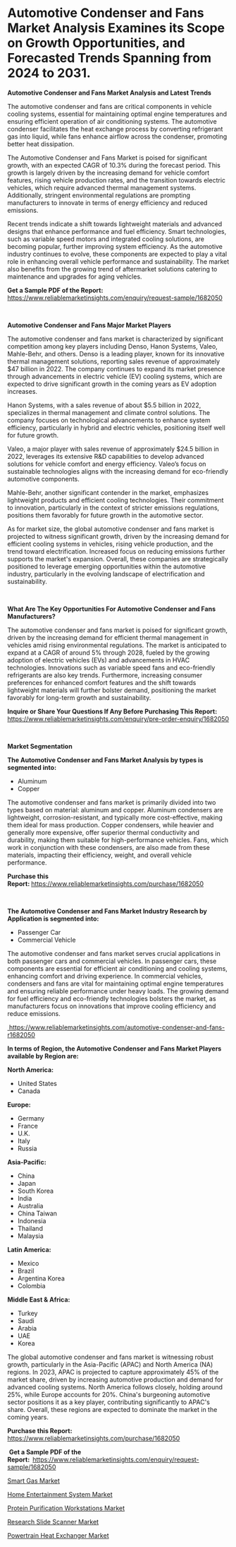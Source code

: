 <p><h1>Automotive Condenser and Fans Market Analysis Examines its Scope on Growth Opportunities, and Forecasted Trends Spanning from 2024 to 2031.</h1></p><p><strong>Automotive Condenser and Fans Market Analysis and Latest Trends</strong></p>
<p><p>The automotive condenser and fans are critical components in vehicle cooling systems, essential for maintaining optimal engine temperatures and ensuring efficient operation of air conditioning systems. The automotive condenser facilitates the heat exchange process by converting refrigerant gas into liquid, while fans enhance airflow across the condenser, promoting better heat dissipation.</p><p>The Automotive Condenser and Fans Market is poised for significant growth, with an expected CAGR of 10.3% during the forecast period. This growth is largely driven by the increasing demand for vehicle comfort features, rising vehicle production rates, and the transition towards electric vehicles, which require advanced thermal management systems. Additionally, stringent environmental regulations are prompting manufacturers to innovate in terms of energy efficiency and reduced emissions. </p><p>Recent trends indicate a shift towards lightweight materials and advanced designs that enhance performance and fuel efficiency. Smart technologies, such as variable speed motors and integrated cooling solutions, are becoming popular, further improving system efficiency. As the automotive industry continues to evolve, these components are expected to play a vital role in enhancing overall vehicle performance and sustainability. The market also benefits from the growing trend of aftermarket solutions catering to maintenance and upgrades for aging vehicles.</p></p>
<p><strong>Get a Sample PDF of the Report:&nbsp;</strong> <a href="https://www.reliablemarketinsights.com/enquiry/request-sample/1682050?utm_campaign=1197&utm_medium=2&utm_source=Github&utm_content=ia&utm_term=01102024&utm_id=automotive-condenser-and-fans">https://www.reliablemarketinsights.com/enquiry/request-sample/1682050</a></p>
<p>&nbsp;</p>
<p><strong>Automotive Condenser and Fans Major Market Players</strong></p>
<p><p>The automotive condenser and fans market is characterized by significant competition among key players including Denso, Hanon Systems, Valeo, Mahle-Behr, and others. Denso is a leading player, known for its innovative thermal management solutions, reporting sales revenue of approximately $47 billion in 2022. The company continues to expand its market presence through advancements in electric vehicle (EV) cooling systems, which are expected to drive significant growth in the coming years as EV adoption increases.</p><p>Hanon Systems, with a sales revenue of about $5.5 billion in 2022, specializes in thermal management and climate control solutions. The company focuses on technological advancements to enhance system efficiency, particularly in hybrid and electric vehicles, positioning itself well for future growth.</p><p>Valeo, a major player with sales revenue of approximately $24.5 billion in 2022, leverages its extensive R&D capabilities to develop advanced solutions for vehicle comfort and energy efficiency. Valeo’s focus on sustainable technologies aligns with the increasing demand for eco-friendly automotive components.</p><p>Mahle-Behr, another significant contender in the market, emphasizes lightweight products and efficient cooling technologies. Their commitment to innovation, particularly in the context of stricter emissions regulations, positions them favorably for future growth in the automotive sector.</p><p>As for market size, the global automotive condenser and fans market is projected to witness significant growth, driven by the increasing demand for efficient cooling systems in vehicles, rising vehicle production, and the trend toward electrification. Increased focus on reducing emissions further supports the market's expansion. Overall, these companies are strategically positioned to leverage emerging opportunities within the automotive industry, particularly in the evolving landscape of electrification and sustainability.</p></p>
<p>&nbsp;</p>
<p><strong>What Are The Key Opportunities For Automotive Condenser and Fans Manufacturers?</strong></p>
<p><p>The automotive condenser and fans market is poised for significant growth, driven by the increasing demand for efficient thermal management in vehicles amid rising environmental regulations. The market is anticipated to expand at a CAGR of around 5% through 2028, fueled by the growing adoption of electric vehicles (EVs) and advancements in HVAC technologies. Innovations such as variable speed fans and eco-friendly refrigerants are also key trends. Furthermore, increasing consumer preferences for enhanced comfort features and the shift towards lightweight materials will further bolster demand, positioning the market favorably for long-term growth and sustainability.</p></p>
<p><strong>Inquire or Share Your Questions If Any Before Purchasing This Report:</strong> <a href="https://www.reliablemarketinsights.com/enquiry/pre-order-enquiry/1682050?utm_campaign=1197&utm_medium=2&utm_source=Github&utm_content=ia&utm_term=01102024&utm_id=automotive-condenser-and-fans">https://www.reliablemarketinsights.com/enquiry/pre-order-enquiry/1682050</a></p>
<p>&nbsp;</p>
<p><strong>Market Segmentation</strong></p>
<p><strong>The Automotive Condenser and Fans Market Analysis by types is segmented into:</strong></p>
<p><ul><li>Aluminum</li><li>Copper</li></ul></p>
<p><p>The automotive condenser and fans market is primarily divided into two types based on material: aluminum and copper. Aluminum condensers are lightweight, corrosion-resistant, and typically more cost-effective, making them ideal for mass production. Copper condensers, while heavier and generally more expensive, offer superior thermal conductivity and durability, making them suitable for high-performance vehicles. Fans, which work in conjunction with these condensers, are also made from these materials, impacting their efficiency, weight, and overall vehicle performance.</p></p>
<p><strong>Purchase this Report:&nbsp;</strong><a href="https://www.reliablemarketinsights.com/purchase/1682050?utm_campaign=1197&utm_medium=2&utm_source=Github&utm_content=ia&utm_term=01102024&utm_id=automotive-condenser-and-fans">https://www.reliablemarketinsights.com/purchase/1682050</a></p>
<p>&nbsp;</p>
<p><strong>The Automotive Condenser and Fans Market Industry Research by Application is segmented into:</strong></p>
<p><ul><li>Passenger Car</li><li>Commercial Vehicle</li></ul></p>
<p><p>The automotive condenser and fans market serves crucial applications in both passenger cars and commercial vehicles. In passenger cars, these components are essential for efficient air conditioning and cooling systems, enhancing comfort and driving experience. In commercial vehicles, condensers and fans are vital for maintaining optimal engine temperatures and ensuring reliable performance under heavy loads. The growing demand for fuel efficiency and eco-friendly technologies bolsters the market, as manufacturers focus on innovations that improve cooling efficiency and reduce emissions.</p></p>
<p><a href="https://www.reliablemarketinsights.com/automotive-condenser-and-fans-r1682050?utm_campaign=1197&utm_medium=2&utm_source=Github&utm_content=ia&utm_term=01102024&utm_id=automotive-condenser-and-fans">&nbsp;https://www.reliablemarketinsights.com/automotive-condenser-and-fans-r1682050</a></p>
<p><strong>In terms of Region, the Automotive Condenser and Fans Market Players available by Region are:</strong></p>
<p>
    <p> <strong> North America: </strong>
        <ul>
            <li>United States</li>
            <li>Canada</li>
        </ul>
        </p> 
    <p> <strong> Europe: </strong>
        <ul>
            <li>Germany</li>
            <li>France</li>
            <li>U.K.</li>
            <li>Italy</li>
            <li>Russia</li>
        </ul>
        </p> 
    <p> <strong> Asia-Pacific: </strong>
        <ul>
            <li>China</li>
            <li>Japan</li>
            <li>South Korea</li>
            <li>India</li>
            <li>Australia</li>
            <li>China Taiwan</li>
            <li>Indonesia</li>
            <li>Thailand</li>
            <li>Malaysia</li>
        </ul>
        </p> 
    <p> <strong> Latin America: </strong>
        <ul>
            <li>Mexico</li>
            <li>Brazil</li>
            <li>Argentina Korea</li>
            <li>Colombia</li>
        </ul>
        </p> 
    <p> <strong> Middle East & Africa: </strong>
        <ul>
            <li>Turkey</li>
            <li>Saudi</li>
            <li>Arabia</li>
            <li>UAE</li>
            <li>Korea</li>
        </ul>
    </p>
    </p>
<p><p>The global automotive condenser and fans market is witnessing robust growth, particularly in the Asia-Pacific (APAC) and North America (NA) regions. In 2023, APAC is projected to capture approximately 45% of the market share, driven by increasing automotive production and demand for advanced cooling systems. North America follows closely, holding around 25%, while Europe accounts for 20%. China's burgeoning automotive sector positions it as a key player, contributing significantly to APAC's share. Overall, these regions are expected to dominate the market in the coming years.</p></p>
<p><strong>Purchase this Report: </strong><a href="https://www.reliablemarketinsights.com/purchase/1682050?utm_campaign=1197&utm_medium=2&utm_source=Github&utm_content=ia&utm_term=01102024&utm_id=automotive-condenser-and-fans">https://www.reliablemarketinsights.com/purchase/1682050</a></p>
<p>&nbsp;<strong>Get a Sample PDF of the Report:&nbsp;&nbsp;</strong><a href="https://www.reliablemarketinsights.com/enquiry/request-sample/1682050?utm_campaign=1197&utm_medium=2&utm_source=Github&utm_content=ia&utm_term=01102024&utm_id=automotive-condenser-and-fans">https://www.reliablemarketinsights.com/enquiry/request-sample/1682050</a></p>
<p><strong></strong></p>
<p><p><a href="https://www.linkedin.com/pulse/smart-gas-industry-sector-market-dynamics-future-qjeve?utm_campaign=1197&utm_medium=2&utm_source=Github&utm_content=ia&utm_term=01102024&utm_id=automotive-condenser-and-fans">Smart Gas Market</a></p><p><a href="https://www.linkedin.com/pulse/how-home-entertainment-system-market-evolve-growth-analysis-w1aoe?utm_campaign=1197&utm_medium=2&utm_source=Github&utm_content=ia&utm_term=01102024&utm_id=automotive-condenser-and-fans">Home Entertainment System Market</a></p><p><a href="https://issuu.com/reportprime-2/docs/protein-purification-workstations-m_5c53570e5b8e1e?utm_campaign=1197&utm_medium=2&utm_source=Github&utm_content=ia&utm_term=01102024&utm_id=automotive-condenser-and-fans">Protein Purification Workstations Market</a></p><p><a href="https://issuu.com/reportprime-2/docs/research-slide-scanner-market-size-_9b2769e222b4dd?utm_campaign=1197&utm_medium=2&utm_source=Github&utm_content=ia&utm_term=01102024&utm_id=automotive-condenser-and-fans">Research Slide Scanner Market</a></p><p><a href="https://github.com/prosalinda88/Market-Research-Report-List-6/blob/main/powertrain-heat-exchanger-market.md?utm_campaign=1197&utm_medium=2&utm_source=Github&utm_content=ia&utm_term=01102024&utm_id=automotive-condenser-and-fans">Powertrain Heat Exchanger Market</a></p></p>